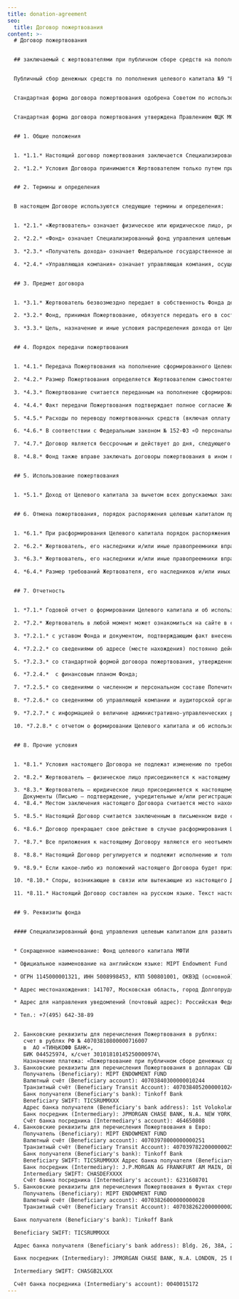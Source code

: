 ```yaml
---
title: donation-agreement
seo:
  title: Договор пожертвования
content: >-
  # Договор пожертвования


  ## заключаемый с жертвователями при публичном сборе средств на пополнения Целевого капитала №9 "Базовый жизненный стандарт для студентов МФТИ"


  Публичный сбор денежных средств по пополнения целевого капитала №9 "Базовый жизненный стандарт для студентов МФТИ" ФЦК МФТИ объявлен 24.12.2020 (Протокол Правления от 18.11.2020 №5-2020)


  Стандартная форма договора пожертвования одобрена Советом по использованию капитала №9 "Базовый жизненный стандарт для студентов МФТИ" (Протокол от 17.12.2020 №1-2020)


  Стандартная форма договора пожертвования утверждена Правлением ФЦК МФТИ (Протокол от 18.12.2020 №5-2020)


  ## 1. Общие положения


  1. *1.1.* Настоящий договор пожертвования заключается Специализированным фондом управления целевым капиталом для развития Московского физико-технического института, в лице Исполнительного директора Красночуб Светланы Евгеньевны, действующей на основании Устава, с жертвователями при публичном сборе денежных средств на пополнение Целевого капитала  № 9 «Базовый жизненный стандарт для студентов МФТИ»  (далее по тексту – Договор) в порядке статей 428, 582 Гражданского кодекса Российской Федерации, и в соответствии со статьей 11 Федерального закона от 30.12.2006 № 275-ФЗ «О порядке формирования и использования целевого капитала некоммерческих организаций», а также иными нормами права Российской Федерации. 

  2. *1.2.* Условия Договора принимаются Жертвователем только путем присоединения к настоящему Договору в целом. При этом Жертвователь подтверждает, что Договор не содержит обременительных для него условий, которые он не принял бы при наличии у него возможности участвовать в определении условий настоящего Договора.


  ## 2. Термины и определения


  В настоящем Договоре используются следующие термины и определения:


  1. *2.1.* «Жертвователь» означает физическое или юридическое лицо, резидент или нерезидент Российской Федерации, осуществляющее Пожертвование в рамках настоящего Договора.

  2. *2.2.* «Фонд» означает Специализированный фонд управления целевым капиталом для развития Московского физико-технического института, являющийся собственником имущества, составляющего Целевой капитал № 9 «Базовый жизненный стандарт для студентов МФТИ» (далее по тексту – Целевой капитал), сформировавший Целевой капитал и объявивший о публичном сборе пожертвований на пополнение сформированного Целевого капитала в порядке, установленном законодательством Российской Федерации.

  3. *2.3.* «Получатель дохода» означает Федеральное государственное автономное образовательное учреждение высшего образования «Московский физико-технический институт (национальный исследовательский университет)» (ОГРН 1027739386135, ИНН 5008006211), являющееся получателем дохода от Целевого капитала.

  4. *2.4.* «Управляющая компания» означает управляющая компания, осуществляющая доверительное управление имуществом, составляющим Целевой капитал.


  ## 3. Предмет договора


  1. *3.1.* Жертвователь безвозмездно передает в собственность Фонда денежные средства на пополнение сформированного Целевого капитала (далее по тексту – Пожертвование), а Фонд обязуется использовать их в соответствии с целями, указанными в Приложении №1 к настоящему Договору.

  2. *3.2.* Фонд, принимая Пожертвование, обязуется передать его в состав имущества, составляющего Целевой капитал, использовать доход от Целевого капитала и распределять доход от Целевого капитала в соответствии с настоящим Договором, законодательством Российской Федерации и документами Фонда.

  3. *3.3.* Цель, назначение и иные условия распределения дохода от Целевого капитала указаны в настоящем Договоре, в том числе в Приложении № 1 к настоящему Договору.


  ## 4. Порядок передачи пожертвования


  1. *4.1.* Передача Пожертвования на пополнение сформированного Целевого капитала осуществляется Жертвователем путем перечисления денежных средств (Пожертвования) на специальный банковский счет Фонда, открытый для осуществления расчетов, связанных с получением денежных средств на формирование Целевого капитала, его пополнением, передачей денежных средств, составляющих Целевой капитал, в доверительное управление управляющей компании, а также с использованием и распределением дохода от Целевого капитала (далее по тексту – банковский счет Фонда). 

  2. *4.2.* Размер Пожертвования определяется Жертвователем самостоятельно и указывается в соответствующем платежном поручении или ином расчетном (платежном) документе.  

  3. *4.3.* Пожертвование считается переданным на пополнение сформированного Целевого капитала с момента зачисления денежных средств на банковский счет Фонда, указанный в статье 9 настоящего Договора 

  4. *4.4.* Факт передачи Пожертвования подтверждает полное согласие Жертвователя с условиями настоящего Договора.  

  5. *4.5.* Расходы по переводу пожертвованных средств (включая оплату комиссий банков, услуг эквайринга и прочих расходов, связанных с перечислением денежных средств) производятся за счет Жертвователя. Таким образом размер Пожертвования равен сумме денежных средств, зачисленных на банковский счет Фонда.

  6. *4.6.* В соответствии с Федеральным законом № 152-ФЗ «О персональных данных». Жертвователь – физическое лицо, дает Фонду согласие на обработку своих персональных данных в целях исполнения настоящего Договора. Согласие на обработку персональных данных может быть отозвано Жертвователем в соответствии с требованиями действующего законодательства.

  7. *4.7.* Договор является бессрочным и действует до дня, следующего за днем размещения на сайте Фонда извещения о прекращении срока действия Договора. 

  8. *4.8.* Фонд также вправе заключать договоры пожертвования в ином порядке и(или) на иных условиях, нежели это предусмотрено настоящим Договором.


  ## 5. Использование пожертвования


  1. *5.1.* Доход от Целевого капитала за вычетом всех допускаемых законодательством Российской Федерации и настоящим Договором расходов и отчислений, произведенных или подлежащих произведению (в пользу управляющей компании, Фонда) за счет дохода от Целевого капитала используется согласно цели, определенной в Приложении № 1 к настоящему Договору.


  ## 6. Отмена пожертвования, порядок распоряжения целевым капиталом при его расформировании


  1. *6.1.* При расформирования Целевого капитала порядок распоряжения оставшейся частью имущества, составлявшего Целевой капитал указан в Приложении № 1 к настоящему Договору.

  2. *6.2.* Жертвователь, его наследники и/или иные правопреемники вправе требовать отмены Пожертвования, если оно используется Фондом не в соответствии с целями указанными в Приложении №1 к настоящему Договору

  3. *6.3.* Жертвователь, его наследники и/или иные правопреемники вправе отменить Пожертвование только после направления Фонду в письменной форме предупреждения (далее по тексту – Уведомление) о необходимости использования Пожертвования, переданного на пополнение Целевого капитала, в соответствии с целями указанными в Приложении №1 к настоящему Договору, и/или о необходимости устранения в разумный срок допущенных нарушений, в порядке предусмотренном пунктом 4 статьи 582 Гражданского кодекса Российской Федерации. Разумным сроком для целей данного пункта настоящего Договора считается срок, установленный Жертвователем в направленном Фонду Уведомлении, который не может быть менее 10 (десять) рабочих дней.

  4. *6.4.* Размер требований Жертвователя, его наследников и/или иных правопреемников, предъявляемых к Фонду случае отмены Пожертвования не может превышать сумму Пожертвования.


  ## 7. Отчетность


  1. *7.1.* Годовой отчет о формировании Целевого капитала и об использовании, о распределении дохода от Целевого капитала, содержащий всю необходимую информацию в соответствии с действующим законодательством Российской Федерации размещается на сайте в сети Интернет не позднее 30 (тридцатого) июня года, следующего за отчетным.

  2. *7.2.* Жертвователь в любой момент может ознакомиться на сайте в сети Интернет, адрес которого указан в Приложении №1 к настоящему Договору, со следующей информацией:

  3. *7.2.1.* с уставом Фонда и документом, подтверждающим факт внесения записи о Фонде в единый государственный реестр юридических лиц;

  4. *7.2.2.* со сведениями об адресе (месте нахождения) постоянно действующего исполнительного органа Фонда;

  5. *7.2.3.* со стандартной формой договора пожертвования, утвержденной высшим органом управления Фонда;

  6. *7.2.4.*  с финансовым планом Фонда;

  7. *7.2.5.* со сведениями о численном и персональном составе Попечительского совета Фонда, выполняющего функции совета по использованию Целевого капитала;

  8. *7.2.6.* со сведениями об управляющей компании и аудиторской организации с указанием их наименований, адресов (места нахождения) их постоянно действующих исполнительных органов;

  9. *7.2.7.* с информацией о величине административно-управленческих расходов Фонда, о доле указанных расходов, финансируемых за счет дохода от Целевого капитала;

  10. *7.2.8.* с отчетом о формировании Целевого капитала и об использовании, о распределении дохода от Целевого капитала за 3 (три) последних отчетных года или, если с момента формирования Целевого капитала прошло менее 3 (трех) лет, за каждый завершенный отчетный год с момента его формирования.


  ## 8. Прочие условия


  1. *8.1.* Условия настоящего Договора не подлежат изменению по требованию Жертвователя. Настоящий Договор заключается Жертвователем путем присоединения к условиям настоящего Договора в целом.

  2. *8.2.* Жертвователь – физическое лицо присоединяется к настоящему Договору в целом путем перечисления Пожертвования на банковский счет Фонда. 

  3. *8.3.* Жертвователь – юридическое лицо присоединяется к настоящему Договору в целом путем подписания Письма – подтверждения, рекомендуемая форма которого приведена в Приложении № 2 к настоящему Договору, последующего направления данного письма в адрес Фонда, указанный в статье 9 настоящего Договора, и перечисления Пожертвования на банковский счет Фонда. 
     Документы (Письмо – подтверждение, учредительные и/или регистрационные документы), предоставляемые Фонду юридическим лицом – нерезидентом должны быть легализованы в посольстве или консульстве Российской Федерации в стране, где зарегистрировано юридическое лицо (стране инкорпорации).  
  4. *8.4.* Местом заключения настоящего Договора считается место нахождения Фонда: Российская Федерация, Московская область, город Долгопрудный. 

  5. *8.5.* Настоящий Договор считается заключенным в письменном виде с даты перечисления Пожертвования на банковский счет Фонда.

  6. *8.6.* Договор прекращает свое действие в случае расформирования Целевого капитала после распоряжения оставшейся частью имущества, составлявшего Целевой капитал, и в иных случаях, установленных законодательством Российской Федерации.

  7. *8.7.* Все приложения к настоящему Договору являются его неотъемлемой частью с даты их подписания уполномоченным представителем соответствующей Стороны.

  8. *8.8.* Настоящий Договор регулируется и подлежит исполнению и толкованию в соответствии с законодательством Российской Федерации.

  9. *8.9.* Если какое-либо из положений настоящего Договора будет признано недействительным, то такая недействительность не будет распространяться на действие остальных положений настоящего Договора, либо на весь Договор в целом.

  10. *8.10.* Споры, возникающие в связи или вытекающие из настоящего Договора, разрешаются путем переговоров. Если Стороны не могут разрешить спор путем переговоров, такой спор подлежит разрешению в Арбитражном суде Московской области (или суде общей юрисдикции по месту нахождения Фонда) в соответствии с законодательством Российской Федерации.

  11. *8.11.* Настоящий Договор составлен на русском языке. Текст настоящего Договора может быть переведен на английский язык. В случае расхождения между текстами Договора на русском языке и на английском языке, преимущественную силу имеет текст Договора на русском языке. 


  ## 9. Реквизиты фонда


  #### Специализированный фонд управления целевым капиталом для развития Московского физико-технического института


  * Сокращенное наименование: Фонд целевого капитала МФТИ

  * Официальное наименование на английском языке: MIPT Endowment Fund 

  * ОГРН 1145000001321, ИНН 5008998453, КПП 500801001, ОКВЭД (основной): 64.99

  * Адрес местонахождения: 141707, Московская область, город Долгопрудный, Лихачевский проезд, дом 4, строение 1, помещение 3

  * Адрес для направления уведомлений (почтовый адрес): Российская Федерация, 141707, Московская область, город Долгопрудный, Лихачевский проезд, дом 4, строение 1, а/я № 44 «Фонд целевого капитала МФТИ»

  * Тел.: +7(495) 642-38-89


  2. Банковские реквизиты для перечисления Пожертвования в рублях:
     счет в рублях РФ № 40703810800000716007
     в  АО «ТИНЬКОФФ БАНК»,
     БИК 044525974, к/счет 30101810145250000974\
     Назначение платежа: «Пожертвование при публичном сборе денежных средств на пополнение сформированного Целевого капитала № 9 «Базовый жизненный стандарт для студентов МФТИ»  
  3. Банковские реквизиты для перечисления Пожертвования в долларах США:
     Получатель (Beneficiary): MIPT ENDOWMENT FUND
     Валютный счёт (Beneficiary account): 40703840300000010244
     Транзитный счёт (Beneficiary Transit Account): 40703840520000010244
     Банк получателя (Beneficiary's bank): Tinkoff Bank
     Beneficiary SWIFT: TICSRUMMXXX
     Адрес банка получателя (Beneficiary's bank address): 1st Volokolamsky pr., 10, bld. 1, Moscow, Russia
     Банк посредник (Intermediary): JPMORGAN CHASE BANK, N.A. NEW YORK, NY
     Счёт банка посредника (Intermediary's account): 464650808
  4. Банковские реквизиты для перечисления Пожертвования в Евро:
     Получатель (Beneficiary): MIPT ENDOWMENT FUND
     Валютный счёт (Beneficiary account): 40703978000000000251
     Транзитный счёт (Beneficiary Transit Account): 40703978220000000251
     Банк получателя (Beneficiary's bank): Tinkoff Bank
     Beneficiary SWIFT: TICSRUMMXXX Адрес банка получателя (Beneficiary's bank address): Bldg. 26, 38A, 2 Khutorskaya str., Moscow, 127287
     Банк посредник (Intermediary): J.P.MORGAN AG FRANKFURT AM MAIN, DE
     Intermediary SWIFT: CHASDEFXXXX
     Счёт банка посредника (Intermediary's account): 6231608701
  5. Банковские реквизиты для перечисления Пожертвования в Фунтах стерлингов:
     Получатель (Beneficiary): MIPT ENDOWMENT FUND
     Валютный счёт (Beneficiary account): 40703826000000000028
     Транзитный счёт (Beneficiary Transit Account): 40703826220000000028

  Банк получателя (Beneficiary's bank): Tinkoff Bank

  Beneficiary SWIFT: TICSRUMMXXX

  Адрес банка получателя (Beneficiary's bank address): Bldg. 26, 38A, 2 Khutorskaya str., Moscow, 127287 

  Банк посредник (Intermediary): JPMORGAN CHASE BANK, N.A. LONDON, 25 BANK STREET CANARY WHARF, LONDON GB

  Intermediary SWIFT: CHASGB2LXXX

  Счёт банка посредника (Intermediary's account): 0040015172
---
```

